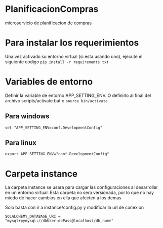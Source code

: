 # PlanificacionCompras
microservicio de planificacion de compras 

# Para instalar los requerimientos
Una vez activado su entorno virtual (si esta usando uno), ejecute el siguiente codigo
`pip install -r requirements.txt`

# Variables de entorno
Definir la variable de entorno APP_SETTING_ENV. O definirlo al final del archivo scripts/activate.bat o `source bin/activate`
## Para windows
`set "APP_SETTING_ENV=conf.DevelopmentConfig"`
## Para linux
`export APP_SETTING_ENV="conf.DevelopmentConfig"`

# Carpeta instance
La carpeta instance se usara para cargar las configuraciones al desarrollar en un entorno virtual. Esta carpeta no sera versionada, por lo que no hay miedo de hacer cambios en ella que afecten a los demas

Solo basta con ir a instance/config.py y modificar la url de conexion

`SQLALCHEMY_DATABASE_URI = "mysql+pymysql://dbUser:dbPass@localhost/db_name"`